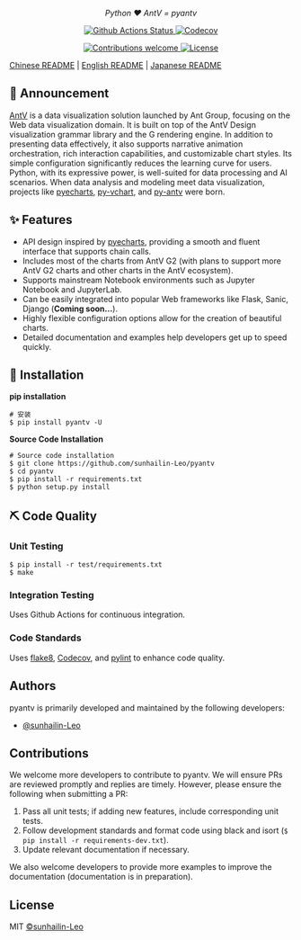 <p align="center">
    <em>Python ❤️ AntV = pyantv</em>
</p>

<p align="center">
    <a href="https://github.com/sunhailin-Leo/pyantv/actions">
        <img src="https://github.com/sunhailin-Leo/pyantv/actions/workflows/python-app.yml/badge.svg" alt="Github Actions Status">
    </a>
    <a href="https://codecov.io/gh/sunhailin-Leo/pyantv">
        <img src="https://codecov.io/gh/sunhailin-Leo/pyantv/branch/master/graph/badge.svg" alt="Codecov">
    </a>
</p>

<p align="center">
    <a href="https://github.com/sunhailin-Leo/pyantv/pulls">
        <img src="https://img.shields.io/badge/contributions-welcome-brightgreen.svg?style=flat" alt="Contributions welcome">
    </a>
    <a href="https://opensource.org/licenses/MIT">
        <img src="https://img.shields.io/badge/License-MIT-brightgreen.svg" alt="License">
    </a>
</p>

[Chinese README](README.md) | [English README](README.en.md) | [Japanese README](README.jp.md)

## 📣 Announcement

[AntV](https://github.com/antvis) is a data visualization solution launched by Ant Group, focusing on the Web data visualization domain. It is built on top of the AntV Design visualization grammar library and the G rendering engine. In addition to presenting data effectively, it also supports narrative animation orchestration, rich interaction capabilities, and customizable chart styles. Its simple configuration significantly reduces the learning curve for users. Python, with its expressive power, is well-suited for data processing and AI scenarios. When data analysis and modeling meet data visualization, projects like [pyecharts](https://github.com/pyecharts/pyecharts), [py-vchart](https://github.com/VisActor/py-vchart), and [py-antv](https://github.com/sunhailin-Leo/pyantv) were born.

## ✨ Features

* API design inspired by [pyecharts](https://github.com/pyecharts/pyecharts), providing a smooth and fluent interface that supports chain calls.
* Includes most of the charts from AntV G2 (with plans to support more AntV G2 charts and other charts in the AntV ecosystem).
* Supports mainstream Notebook environments such as Jupyter Notebook and JupyterLab.
* Can be easily integrated into popular Web frameworks like Flask, Sanic, Django (**Coming soon...**).
* Highly flexible configuration options allow for the creation of beautiful charts.
* Detailed documentation and examples help developers get up to speed quickly.

## 🔰 Installation

**pip installation**
```shell
# 安装
$ pip install pyantv -U
```

**Source Code Installation**
```shell
# Source code installation
$ git clone https://github.com/sunhailin-Leo/pyantv 
$ cd pyantv 
$ pip install -r requirements.txt 
$ python setup.py install
```

## ⛏ Code Quality

### Unit Testing

```shell
$ pip install -r test/requirements.txt
$ make
```

### Integration Testing

Uses Github Actions for continuous integration.

### Code Standards

Uses [flake8](http://flake8.pycqa.org/en/latest/index.html), [Codecov](https://codecov.io/), and [pylint](https://www.pylint.org/) to enhance code quality.

## Authors

pyantv is primarily developed and maintained by the following developers:

* [@sunhailin-Leo](https://github.com/sunhailin-Leo)

## Contributions

We welcome more developers to contribute to pyantv. We will ensure PRs are reviewed promptly and replies are timely. However, please ensure the following when submitting a PR:

1. Pass all unit tests; if adding new features, include corresponding unit tests.
2. Follow development standards and format code using black and isort (`$ pip install -r requirements-dev.txt`).
3. Update relevant documentation if necessary.

We also welcome developers to provide more examples to improve the documentation (documentation is in preparation).

## License

MIT [©sunhailin-Leo](https://github.com/sunhailin-Leo)
